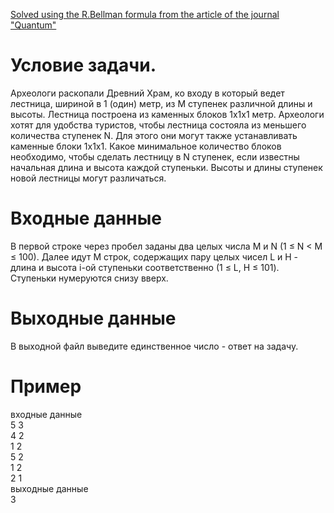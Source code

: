 
[Solved using the R.Bellman formula from the article of the journal "Quantum"](http://kvant.mccme.ru/1991/10/dinamicheskoe_programmirovanie.htm)

# Условие задачи.
Археологи раскопали Древний Храм, ко входу в который ведет лестница, шириной в 1 (один) метр, из М ступенек различной длины и высоты. Лестница построена из каменных блоков 1x1x1 метр. Археологи хотят для удобства туристов, чтобы лестница состояла из меньшего количества ступенек N. Для этого они могут также устанавливать каменные блоки 1x1x1. Какое минимальное количество блоков необходимо, чтобы сделать лестницу в N ступенек, если известны начальная длина и высота каждой ступеньки. Высоты и длины ступенек новой лестницы могут различаться.

# Входные данные
В первой строке через пробел заданы два целых числа M и N (1 ≤ N < M ≤ 100). Далее идут M строк, содержащих пару целых чисел L и H - длина и высота i-ой ступеньки соответственно (1 ≤ L, H ≤ 101). Ступеньки нумеруются снизу вверх.

# Выходные данные
В выходной файл выведите единственное число - ответ на задачу.

# Пример
входные данные  
5 3  
4 2  
1 2  
5 2  
1 2  
2 1  
выходные данные  
3
